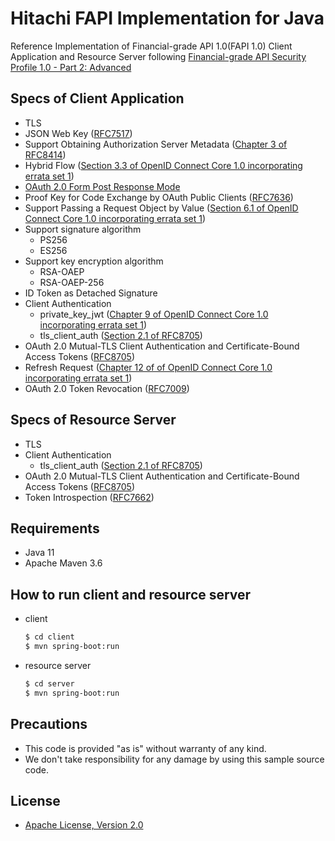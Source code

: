 # Hitachi FAPI Implementation for Java

Reference Implementation of Financial-grade API 1.0(FAPI 1.0) Client Application and Resource Server following [Financial-grade API Security Profile 1.0 - Part 2: Advanced](https://openid.net/specs/openid-financial-api-part-2-1_0.html) 

## Specs of Client Application

- TLS
- JSON Web Key ([RFC7517](https://datatracker.ietf.org/doc/html/rfc7517))
- Support Obtaining Authorization Server Metadata ([Chapter 3 of RFC8414](https://datatracker.ietf.org/doc/html/rfc8414#section-3))
- Hybrid Flow ([Section 3.3 of OpenID Connect Core 1.0 incorporating errata set 1](https://openid.net/specs/openid-connect-core-1_0.html#HybridFlowAuth))
- [OAuth 2.0 Form Post Response Mode](https://openid.net/specs/oauth-v2-form-post-response-mode-1_0.html)
- Proof Key for Code Exchange by OAuth Public Clients ([RFC7636](https://tools.ietf.org/html/rfc7636))
- Support Passing a Request Object by Value ([Section 6.1 of OpenID Connect Core 1.0 incorporating errata set 1](https://openid.net/specs/openid-connect-core-1_0.html#RequestObject))
- Support signature algorithm
    - PS256
    - ES256
- Support key encryption algorithm
    - RSA-OAEP
    - RSA-OAEP-256
- ID Token as Detached Signature
- Client Authentication
    - private_key_jwt ([Chapter 9 of OpenID Connect Core 1.0 incorporating errata set 1](https://openid.net/specs/openid-connect-core-1_0.html#ClientAuthentication))
    - tls_client_auth ([Section 2.1 of RFC8705](https://datatracker.ietf.org/doc/html/rfc8705#section-2.1))
- OAuth 2.0 Mutual-TLS Client Authentication and Certificate-Bound Access Tokens ([RFC8705](https://tools.ietf.org/html/rfc8705))
- Refresh Request ([Chapter 12 of of OpenID Connect Core 1.0 incorporating errata set 1](https://openid.net/specs/openid-connect-core-1_0.html#RefreshTokens))
- OAuth 2.0 Token Revocation ([RFC7009](https://datatracker.ietf.org/doc/html/rfc7009))

## Specs of Resource Server

- TLS
- Client Authentication
    - tls_client_auth ([Section 2.1 of RFC8705](https://datatracker.ietf.org/doc/html/rfc8705#section-2.1))
- OAuth 2.0 Mutual-TLS Client Authentication and Certificate-Bound Access Tokens ([RFC8705](https://tools.ietf.org/html/rfc8705))
- Token Introspection ([RFC7662](https://datatracker.ietf.org/doc/html/rfc7662))

## Requirements

- Java 11
- Apache Maven 3.6


## How to run client and resource server

- client
    ```sh
    $ cd client
    $ mvn spring-boot:run
    ```

- resource server
    ```sh
    $ cd server
    $ mvn spring-boot:run
    ```

## Precautions

- This code is provided "as is" without warranty of any kind.
- We don't take responsibility for any damage by using this sample source code.

## License

- [Apache License, Version 2.0](https://www.apache.org/licenses/LICENSE-2.0)